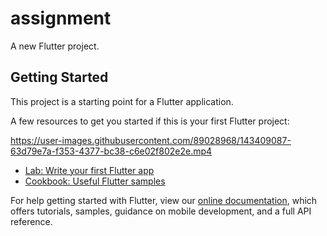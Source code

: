 # assignment

A new Flutter project.

## Getting Started

This project is a starting point for a Flutter application.

A few resources to get you started if this is your first Flutter project:


https://user-images.githubusercontent.com/89028968/143409087-63d79e7a-f353-4377-bc38-c6e02f802e2e.mp4


- [Lab: Write your first Flutter app](https://flutter.dev/docs/get-started/codelab)
- [Cookbook: Useful Flutter samples](https://flutter.dev/docs/cookbook)

For help getting started with Flutter, view our
[online documentation](https://flutter.dev/docs), which offers tutorials,
samples, guidance on mobile development, and a full API reference.

